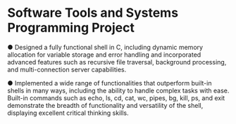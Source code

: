 # Software Tools and Systems Programming Project

● Designed a fully functional shell in C, including dynamic memory allocation for variable storage and error handling and
incorporated advanced features such as recursive file traversal, background processing, and multi-connection server capabilities. 

● Implemented a wide range of functionalities that outperform built-in shells in many ways, including the ability to handle complex
tasks with ease. Built-in commands such as echo, ls, cd, cat, wc, pipes, bg, kill, ps, and exit demonstrate the breadth of functionality and versatility of the shell, displaying excellent critical thinking skills.
